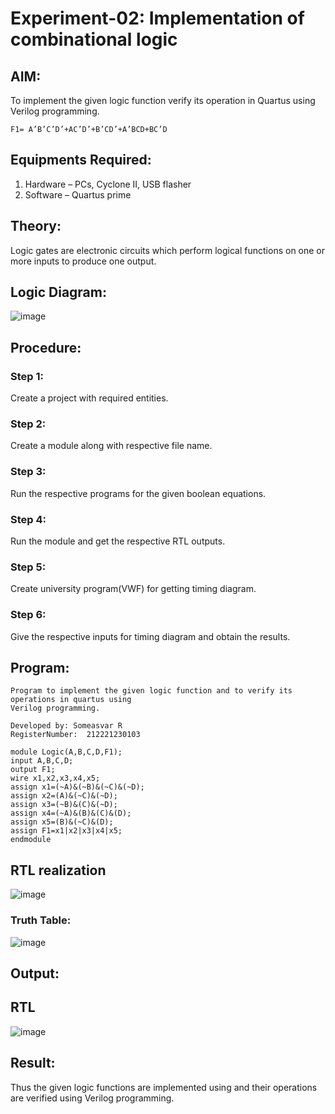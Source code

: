 # Experiment-02: Implementation of combinational logic

 
## AIM:
To implement the given logic function verify its operation in Quartus using Verilog programming.
```
F1= A’B’C’D’+AC’D’+B’CD’+A’BCD+BC’D
```
 
 
 
## Equipments Required:
1. Hardware – PCs, Cyclone II, USB flasher
2. Software – Quartus prime


## Theory:
Logic gates are electronic circuits which perform logical functions on one or more inputs to produce one output.
 

## Logic Diagram:
![image](https://github.com/SOMEASVAR/Experiment--02-Implementation-of-combinational-logic-/assets/93434149/a665c88c-10e7-4fca-b491-faf26b4f94b4)



## Procedure:
### Step 1:
Create a project with required entities.

### Step 2: 
Create a module along with respective file name.

### Step 3: 
Run the respective programs for the given boolean equations.

### Step 4:
Run the module and get the respective RTL outputs.

### Step 5: 
Create university program(VWF) for getting timing diagram.

### Step 6: 
Give the respective inputs for timing diagram and obtain the results.

## Program:
```
Program to implement the given logic function and to verify its operations in quartus using
Verilog programming.

Developed by: Someasvar R
RegisterNumber:  212221230103
```
```
module Logic(A,B,C,D,F1);
input A,B,C,D;
output F1;
wire x1,x2,x3,x4,x5;
assign x1=(~A)&(~B)&(~C)&(~D);
assign x2=(A)&(~C)&(~D);
assign x3=(~B)&(C)&(~D);
assign x4=(~A)&(B)&(C)&(D);
assign x5=(B)&(~C)&(D);
assign F1=x1|x2|x3|x4|x5;
endmodule
```
## RTL realization
![image](https://github.com/SOMEASVAR/Experiment--02-Implementation-of-combinational-logic-/assets/93434149/d395b283-1d45-4a3c-8a9a-cf8cbda4b891)
### Truth Table:
![image](https://github.com/SOMEASVAR/Experiment--02-Implementation-of-combinational-logic-/assets/93434149/4bd7dea9-6f7f-43c5-bab2-ee06b5bbd37e)


## Output:
## RTL
![image](https://github.com/SOMEASVAR/Experiment--02-Implementation-of-combinational-logic-/assets/93434149/1482e3d2-6216-4aff-aa23-34f87d9fb883)



## Result:
Thus the given logic functions are implemented using  and their operations are verified using Verilog programming.
